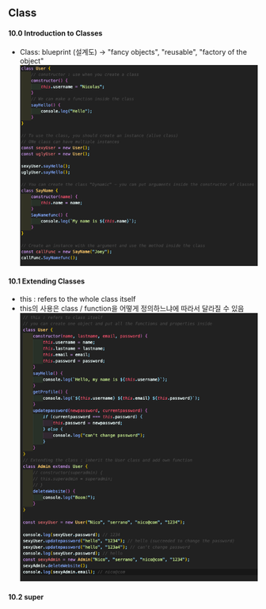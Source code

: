 ## Class

#### 10.0 Introduction to Classes

- Class: blueprint (설계도) → "fancy objects", "reusable", "factory of the object"
  <img src="./img/capture10-1.png" width="800px">

#### 10.1 Extending Classes

- this : refers to the whole class itself
- this의 사용은 class / function을 어떻게 정의하느냐에 따라서 달라질 수 있음
  <img src="./img/capture10-2.png" width="800px">

#### 10.2 super
